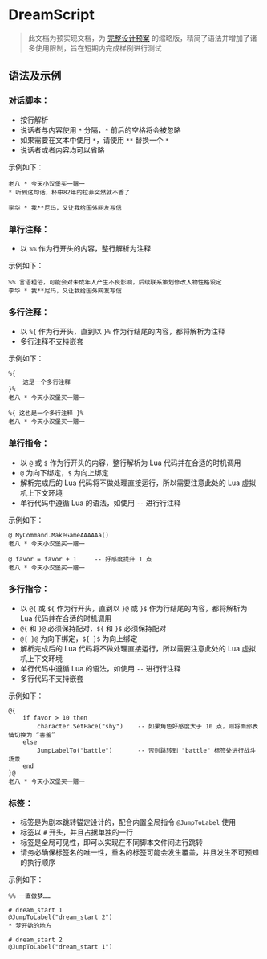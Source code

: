 # DreamScript

> 此文档为预实现文档，为 [完整设计预案](DreamScript_doc.md) 的缩略版，精简了语法并增加了诸多使用限制，旨在短期内完成样例进行测试

## 语法及示例

### 对话脚本：

+ 按行解析
+ 说话者与内容使用 `*` 分隔，`*` 前后的空格将会被忽略
+ 如果需要在文本中使用 `*`，请使用 `**` 替换一个 `*`
+ 说话者或者内容均可以省略
    
示例如下：

```
老八 * 今天小汉堡买一赠一
* 听到这句话，杯中82年的拉菲突然就不香了

李华 * 我**尼玛，又让我给国外网友写信
```

### 单行注释：

+ 以 `%%` 作为行开头的内容，整行解析为注释

示例如下：
    
```
%% 言语粗俗，可能会对未成年人产生不良影响，后续联系策划修改人物性格设定
李华 * 我**尼玛，又让我给国外网友写信
```

### 多行注释：

+ 以 `%{` 作为行开头，直到以 `}%` 作为行结尾的内容，都将解析为注释
+ 多行注释不支持嵌套

示例如下：

```
%{
    这是一个多行注释
}%
老八 * 今天小汉堡买一赠一

%{ 这也是一个多行注释 }%
老八 * 今天小汉堡买一赠一
```

### 单行指令：

+ 以 `@` 或 `$` 作为行开头的内容，整行解析为 Lua 代码并在合适的时机调用
+ `@` 为向下绑定，`$` 为向上绑定
+ 解析完成后的 Lua 代码将不做处理直接运行，所以需要注意此处的 Lua 虚拟机上下文环境
+ 单行代码中遵循 Lua 的语法，如使用 `--` 进行行注释

示例如下：

```
@ MyCommand.MakeGameAAAAAa()
老八 * 今天小汉堡买一赠一

@ favor = favor + 1     -- 好感度提升 1 点 
老八 * 今天小汉堡买一赠一
```

### 多行指令：

+ 以 `@{` 或 `${` 作为行开头，直到以 `}@` 或 `}$` 作为行结尾的内容，都将解析为 Lua 代码并在合适的时机调用
+ `@{` 和 `}@` 必须保持配对，`${` 和 `}$` 必须保持配对
+ `@{ }@` 为向下绑定，`${ }$` 为向上绑定
+ 解析完成后的 Lua 代码将不做处理直接运行，所以需要注意此处的 Lua 虚拟机上下文环境
+ 单行代码中遵循 Lua 的语法，如使用 `--` 进行行注释
+ 多行代码不支持嵌套

示例如下：

```
@{
    if favor > 10 then
        character.SetFace("shy")    -- 如果角色好感度大于 10 点，则将面部表情切换为 “害羞”
    else
        JumpLabelTo("battle")       -- 否则跳转到 "battle" 标签处进行战斗场景
    end
}@
老八 * 今天小汉堡买一赠一
```

### 标签：

+ 标签是为剧本跳转锚定设计的，配合内置全局指令 `@JumpToLabel` 使用
+ 标签以 `#` 开头，并且占据单独的一行
+ 标签是全局可见性，即可以实现在不同脚本文件间进行跳转
+ 请务必确保标签名的唯一性，重名的标签可能会发生覆盖，并且发生不可预知的执行顺序

示例如下：

```
%% 一直做梦……

# dream_start 1
@JumpToLabel("dream_start 2")
* 梦开始的地方

# dream_start 2
@JumpToLabel("dream_start 1")
```
